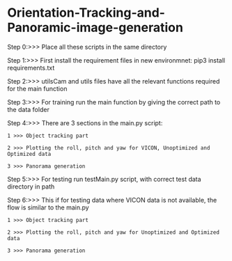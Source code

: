 # Orientation-Tracking-and-Panoramic-image-generation
Step 0:>>> Place all these scripts in the same directory

Step 1:>>> First install the requirement files in new environmnet: pip3 install requirements.txt

Step 2:>>> utilsCam and utils files have all the relevant functions required for the main function

Step 3:>>> For training run the main function by giving the correct path to the data folder

Step 4:>>> There are 3 sections in the main.py script:

	1 >>> Object tracking part

	2 >>> Plotting the roll, pitch and yaw for VICON, Unoptimized and Optimized data
	
	3 >>> Panorama generation
	
Step 5:>>> For testing run testMain.py script, with correct test data directory in path

Step 6:>>> This if for testing data where VICON data is not available, the flow is similar to the main.py
	
	1 >>> Object tracking part
	
	2 >>> Plotting the roll, pitch and yaw for Unoptimized and Optimized data
	
	3 >>> Panorama generation
 
